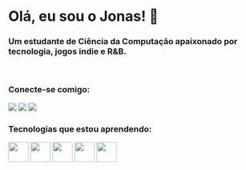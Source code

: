 # Olá, eu sou o Jonas! 👋

### Um estudante de Ciência da Computação apaixonado por tecnologia, jogos indie e R&B.

<br>

### Conecte-se comigo:
<a href="https://www.linkedin.com/in/jonas-tavares-984315160/" target="_blank"><img src="https://img.shields.io/badge/-LinkedIn-%230077B5?style=for-the-badge&logo=linkedin&logoColor=white"></a> <a href="https://www.instagram.com/SEU_USUARIO_AQUI/" target="_blank"><img src="https://img.shields.io/badge/-Instagram-%23E4405F?style=for-the-badge&logo=instagram&logoColor=white"></a> <a href="mailto:jonastavares98@gmail.com" target="_blank"><img src="https://img.shields.io/badge/-Gmail-%23333?style=for-the-badge&logo=gmail&logoColor=white"></a>

### Tecnologias que estou aprendendo:
<p align="left">
  <img src="https://cdn.jsdelivr.net/gh/devicons/devicon/icons/html5/html5-original.svg" width="40" height="40"/>
  <img src="https://cdn.jsdelivr.net/gh/devicons/devicon/icons/css3/css3-original.svg" width="40" height="40"/>
  <img src="https://cdn.jsdelivr.net/gh/devicons/devicon/icons/javascript/javascript-original.svg" width="40" height="40"/>
  <img src="https://cdn.jsdelivr.net/gh/devicons/devicon/icons/python/python-original.svg" width="40" height="40"/>
  <img src="https://cdn.jsdelivr.net/gh/devicons/devicon/icons/git/git-original.svg" width="40" height="40"/>
</p>
